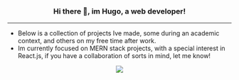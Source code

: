 <h3 align="center" >
     Hi there 👋, im Hugo, a web developer!
</h3>

____

- Below is a collection of projects Ive made, some during an academic context, and others on my free time after work.
- Im currently focused on MERN stack projects, with a special interest in React.js, if you have a collaboration of sorts in mind, let me know!

<p align="center" width="100%">
  <a href="https://linkedin.com/in/hugopenacho/"><img src="https://img.shields.io/badge/LinkedIn-0077B5?style=flat&logo=linkedin&logoColor=white"></a> 
</p>
